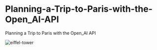 # Planning-a-Trip-to-Paris-with-the-Open_AI-API
Planning a Trip to Paris with the Open_AI API

![eiffel-tower](images/eiffel-tower.png)
